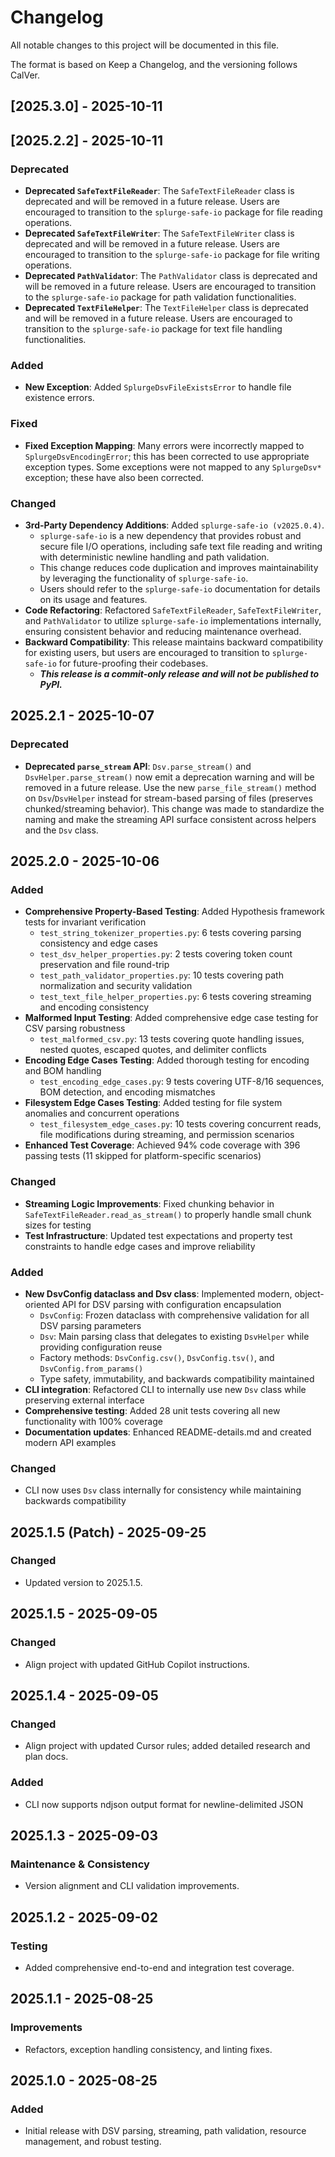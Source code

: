 # Changelog

All notable changes to this project will be documented in this file.

The format is based on Keep a Changelog, and the versioning follows CalVer.

## [2025.3.0] - 2025-10-11

## [2025.2.2] - 2025-10-11
### Deprecated
- **Deprecated `SafeTextFileReader`**: The `SafeTextFileReader` class is deprecated and will be removed in a future release. Users are encouraged to transition to the `splurge-safe-io` package for file reading operations.
- **Deprecated `SafeTextFileWriter`**: The `SafeTextFileWriter` class is deprecated and will be removed in a future release. Users are encouraged to transition to the `splurge-safe-io` package for file writing operations.
- **Deprecated `PathValidator`**: The `PathValidator` class is deprecated and will be removed in a future release. Users are encouraged to transition to the `splurge-safe-io` package for path validation functionalities.
- **Deprecated `TextFileHelper`**: The `TextFileHelper` class is deprecated and will be removed in a future release. Users are encouraged to transition to the `splurge-safe-io` package for text file handling functionalities.
### Added
- **New Exception**: Added `SplurgeDsvFileExistsError` to handle file existence errors.
### Fixed
- **Fixed Exception Mapping**: Many errors were incorrectly mapped to `SplurgeDsvEncodingError`; this has been corrected to use appropriate exception types. Some exceptions were not mapped to any `SplurgeDsv*` exception; these have also been corrected.
### Changed
- **3rd-Party Dependency Additions**: Added `splurge-safe-io (v2025.0.4)`.
  - `splurge-safe-io` is a new dependency that provides robust and secure file I/O operations, including safe text file reading and writing with deterministic newline handling and path validation.
  - This change reduces code duplication and improves maintainability by leveraging the functionality of `splurge-safe-io`.
  - Users should refer to the `splurge-safe-io` documentation for details on its usage and features.
- **Code Refactoring**: Refactored `SafeTextFileReader`, `SafeTextFileWriter`, and `PathValidator` to utilize `splurge-safe-io` implementations internally, ensuring consistent behavior and reducing maintenance overhead.
- **Backward Compatibility**: This release maintains backward compatibility for existing users, but users are encouraged to transition to `splurge-safe-io` for future-proofing their codebases.
  - **_This release is a commit-only release and will not be published to PyPI._**

## 2025.2.1 - 2025-10-07
### Deprecated
- **Deprecated `parse_stream` API**: `Dsv.parse_stream()` and `DsvHelper.parse_stream()` now emit a deprecation warning and will be removed in a future release. Use the new `parse_file_stream()` method on `Dsv`/`DsvHelper` instead for stream-based parsing of files (preserves chunked/streaming behavior). This change was made to standardize the naming and make the streaming API surface consistent across helpers and the `Dsv` class.


## 2025.2.0 - 2025-10-06
### Added
- **Comprehensive Property-Based Testing**: Added Hypothesis framework tests for invariant verification
  - `test_string_tokenizer_properties.py`: 6 tests covering parsing consistency and edge cases
  - `test_dsv_helper_properties.py`: 2 tests covering token count preservation and file round-trip
  - `test_path_validator_properties.py`: 10 tests covering path normalization and security validation
  - `test_text_file_helper_properties.py`: 6 tests covering streaming and encoding consistency
- **Malformed Input Testing**: Added comprehensive edge case testing for CSV parsing robustness
  - `test_malformed_csv.py`: 13 tests covering quote handling issues, nested quotes, escaped quotes, and delimiter conflicts
- **Encoding Edge Cases Testing**: Added thorough testing for encoding and BOM handling
  - `test_encoding_edge_cases.py`: 9 tests covering UTF-8/16 sequences, BOM detection, and encoding mismatches
- **Filesystem Edge Cases Testing**: Added testing for file system anomalies and concurrent operations
  - `test_filesystem_edge_cases.py`: 10 tests covering concurrent reads, file modifications during streaming, and permission scenarios
- **Enhanced Test Coverage**: Achieved 94% code coverage with 396 passing tests (11 skipped for platform-specific scenarios)

### Changed
- **Streaming Logic Improvements**: Fixed chunking behavior in `SafeTextFileReader.read_as_stream()` to properly handle small chunk sizes for testing
- **Test Infrastructure**: Updated test expectations and property test constraints to handle edge cases and improve reliability

### Added
- **New DsvConfig dataclass and Dsv class**: Implemented modern, object-oriented API for DSV parsing with configuration encapsulation
  - `DsvConfig`: Frozen dataclass with comprehensive validation for all DSV parsing parameters
  - `Dsv`: Main parsing class that delegates to existing `DsvHelper` while providing configuration reuse
  - Factory methods: `DsvConfig.csv()`, `DsvConfig.tsv()`, and `DsvConfig.from_params()`
  - Type safety, immutability, and backwards compatibility maintained
- **CLI integration**: Refactored CLI to internally use new `Dsv` class while preserving external interface
- **Comprehensive testing**: Added 28 unit tests covering all new functionality with 100% coverage
- **Documentation updates**: Enhanced README-details.md and created modern API examples

### Changed
- CLI now uses `Dsv` class internally for consistency while maintaining backwards compatibility

## 2025.1.5 (Patch) - 2025-09-25
### Changed
- Updated version to 2025.1.5.

## 2025.1.5 - 2025-09-05
### Changed
- Align project with updated GitHub Copilot instructions.

## 2025.1.4 - 2025-09-05
### Changed
- Align project with updated Cursor rules; added detailed research and plan docs.

### Added
- CLI now supports ndjson output format for newline-delimited JSON

## 2025.1.3 - 2025-09-03
### Maintenance & Consistency
- Version alignment and CLI validation improvements.

## 2025.1.2 - 2025-09-02
### Testing
- Added comprehensive end-to-end and integration test coverage.

## 2025.1.1 - 2025-08-25
### Improvements
- Refactors, exception handling consistency, and linting fixes.

## 2025.1.0 - 2025-08-25
### Added
- Initial release with DSV parsing, streaming, path validation, resource management, and robust testing.


